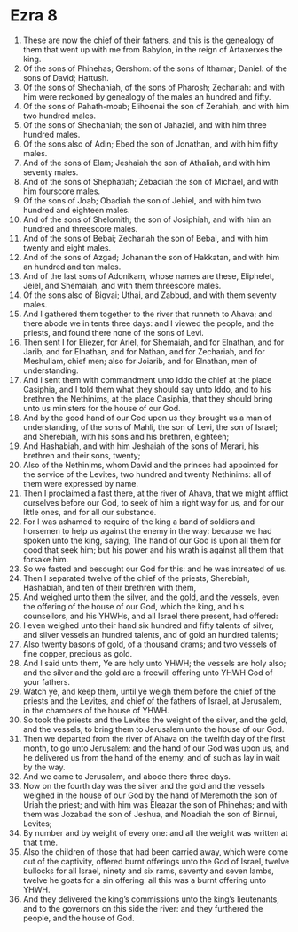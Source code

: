 ﻿# Ezra 8
1. These are now the chief of their fathers, and this is the genealogy of them that went up with me from Babylon, in the reign of Artaxerxes the king. 
2. Of the sons of Phinehas; Gershom: of the sons of Ithamar; Daniel: of the sons of David; Hattush. 
3. Of the sons of Shechaniah, of the sons of Pharosh; Zechariah: and with him were reckoned by genealogy of the males an hundred and fifty. 
4. Of the sons of Pahath-moab; Elihoenai the son of Zerahiah, and with him two hundred males. 
5. Of the sons of Shechaniah; the son of Jahaziel, and with him three hundred males. 
6. Of the sons also of Adin; Ebed the son of Jonathan, and with him fifty males. 
7. And of the sons of Elam; Jeshaiah the son of Athaliah, and with him seventy males. 
8. And of the sons of Shephatiah; Zebadiah the son of Michael, and with him fourscore males. 
9. Of the sons of Joab; Obadiah the son of Jehiel, and with him two hundred and eighteen males. 
10. And of the sons of Shelomith; the son of Josiphiah, and with him an hundred and threescore males. 
11. And of the sons of Bebai; Zechariah the son of Bebai, and with him twenty and eight males. 
12. And of the sons of Azgad; Johanan the son of Hakkatan, and with him an hundred and ten males. 
13. And of the last sons of Adonikam, whose names are these, Eliphelet, Jeiel, and Shemaiah, and with them threescore males. 
14. Of the sons also of Bigvai; Uthai, and Zabbud, and with them seventy males. 
15.  And I gathered them together to the river that runneth to Ahava; and there abode we in tents three days: and I viewed the people, and the priests, and found there none of the sons of Levi. 
16. Then sent I for Eliezer, for Ariel, for Shemaiah, and for Elnathan, and for Jarib, and for Elnathan, and for Nathan, and for Zechariah, and for Meshullam, chief men; also for Joiarib, and for Elnathan, men of understanding. 
17. And I sent them with commandment unto Iddo the chief at the place Casiphia, and I told them what they should say unto Iddo, and to his brethren the Nethinims, at the place Casiphia, that they should bring unto us ministers for the house of our God. 
18. And by the good hand of our God upon us they brought us a man of understanding, of the sons of Mahli, the son of Levi, the son of Israel; and Sherebiah, with his sons and his brethren, eighteen; 
19. And Hashabiah, and with him Jeshaiah of the sons of Merari, his brethren and their sons, twenty; 
20. Also of the Nethinims, whom David and the princes had appointed for the service of the Levites, two hundred and twenty Nethinims: all of them were expressed by name. 
21.  Then I proclaimed a fast there, at the river of Ahava, that we might afflict ourselves before our God, to seek of him a right way for us, and for our little ones, and for all our substance. 
22. For I was ashamed to require of the king a band of soldiers and horsemen to help us against the enemy in the way: because we had spoken unto the king, saying, The hand of our God is upon all them for good that seek him; but his power and his wrath is against all them that forsake him. 
23. So we fasted and besought our God for this: and he was intreated of us. 
24.  Then I separated twelve of the chief of the priests, Sherebiah, Hashabiah, and ten of their brethren with them, 
25. And weighed unto them the silver, and the gold, and the vessels, even the offering of the house of our God, which the king, and his counsellors, and his YHWHs, and all Israel there present, had offered: 
26. I even weighed unto their hand six hundred and fifty talents of silver, and silver vessels an hundred talents, and of gold an hundred talents; 
27. Also twenty basons of gold, of a thousand drams; and two vessels of fine copper, precious as gold. 
28. And I said unto them, Ye are holy unto YHWH; the vessels are holy also; and the silver and the gold are a freewill offering unto YHWH God of your fathers. 
29. Watch ye, and keep them, until ye weigh them before the chief of the priests and the Levites, and chief of the fathers of Israel, at Jerusalem, in the chambers of the house of YHWH. 
30. So took the priests and the Levites the weight of the silver, and the gold, and the vessels, to bring them to Jerusalem unto the house of our God. 
31.  Then we departed from the river of Ahava on the twelfth day of the first month, to go unto Jerusalem: and the hand of our God was upon us, and he delivered us from the hand of the enemy, and of such as lay in wait by the way. 
32. And we came to Jerusalem, and abode there three days. 
33.  Now on the fourth day was the silver and the gold and the vessels weighed in the house of our God by the hand of Meremoth the son of Uriah the priest; and with him was Eleazar the son of Phinehas; and with them was Jozabad the son of Jeshua, and Noadiah the son of Binnui, Levites; 
34. By number and by weight of every one: and all the weight was written at that time. 
35. Also the children of those that had been carried away, which were come out of the captivity, offered burnt offerings unto the God of Israel, twelve bullocks for all Israel, ninety and six rams, seventy and seven lambs, twelve he goats for a sin offering: all this was a burnt offering unto YHWH. 
36.  And they delivered the king’s commissions unto the king’s lieutenants, and to the governors on this side the river: and they furthered the people, and the house of God. 
